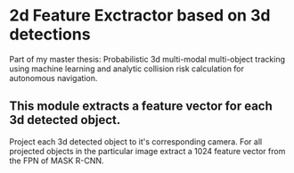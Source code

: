# 2d Feature Exctractor based on 3d detections
Part of my master thesis: Probabilistic 3d multi-modal multi-object tracking using machine learning and analytic collision risk calculation for autonomous navigation.
## This module extracts a feature vector for each 3d detected object.
Project each 3d detected object to it's corresponding camera.
For all projected objects in the particular image extract a 1024 feature vector from the FPN of MASK R-CNN.

